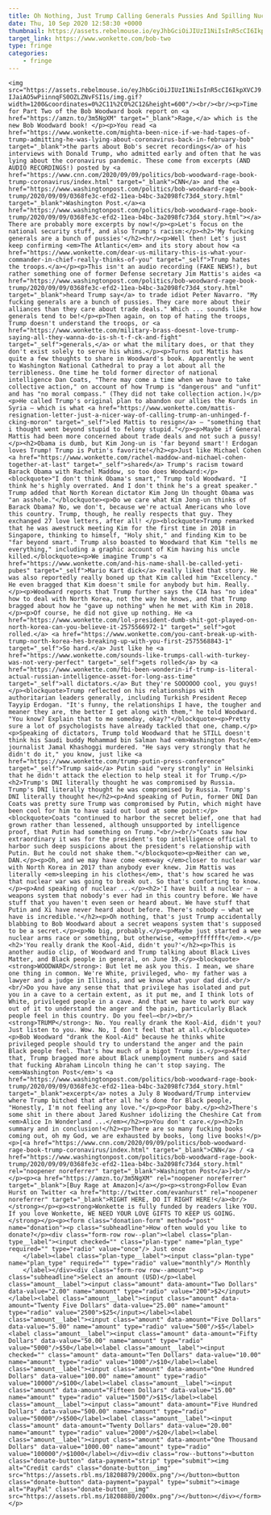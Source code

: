 ```yaml
---
title: Oh Nothing, Just Trump Calling Generals Pussies And Spilling Nuclear State Secrets
date: Thu, 10 Sep 2020 12:58:30 +0000
thumbnail: https://assets.rebelmouse.io/eyJhbGciOiJIUzI1NiIsInR5cCI6IkpXVCJ9.eyJpbWFnZSI6Imh0dHBzOi8vYXNzZXRzLnJibC5tcy8yMzg1ODA2MC9vcmlnaW4uZ2lmIiwiZXhwaXJlc19hdCI6MTYwMjQwNTU3OH0.KhUXknotRszXHN-IJaiAO5wPiinnqFS0OZLZNvFSI1s/img.gif?width=980
target_link: https://www.wonkette.com/bob-two
type: fringe
categories:
    - fringe
---
```

    <img src="https://assets.rebelmouse.io/eyJhbGciOiJIUzI1NiIsInR5cCI6IkpXVCJ9.eyJpbWFnZSI6Imh0dHBzOi8vYXNzZXRzLnJibC5tcy8yMzg1ODA2MC9vcmlnaW4uZ2lmIiwiZXhwaXJlc19hdCI6MTYwMjQwNTU3OH0.KhUXknotRszXHN-IJaiAO5wPiinnqFS0OZLZNvFSI1s/img.gif?width=1200&coordinates=0%2C11%2C0%2C12&height=600"/><br/><br/><p>Time for Part Two of the Bob Woodward book report on <a href="https://amzn.to/3m5NgXM" target="_blank">Rage,</a> which is the new Bob Woodward book! </p><p>You read <a href="https://www.wonkette.com/mighta-been-nice-if-we-had-tapes-of-trump-admitting-he-was-lying-about-coronavirus-back-in-february-bob" target="_blank">the parts about Bob's secret recordings</a> of his interviews with Donald Trump, who admitted early and often that he was lying about the coronavirus pandemic. These come from excerpts (AND AUDIO RECORDINGS!) posted by <a href="https://www.cnn.com/2020/09/09/politics/bob-woodward-rage-book-trump-coronavirus/index.html" target="_blank">CNN</a> and the <a href="https://www.washingtonpost.com/politics/bob-woodward-rage-book-trump/2020/09/09/0368fe3c-efd2-11ea-b4bc-3a2098fc73d4_story.html" target="_blank">Washington Post.</a><a href="https://www.washingtonpost.com/politics/bob-woodward-rage-book-trump/2020/09/09/0368fe3c-efd2-11ea-b4bc-3a2098fc73d4_story.html"></a> There are probably more excerpts by now!</p><p>Let's focus on the national security stuff, and also Trump's racism:</p><h2>'My fucking generals are a bunch of pussies'</h2><hr/><p>Well then! Let's just keep confirming <em>The Atlantic</em> and its story about how <a href="https://www.wonkette.com/dear-us-military-this-is-what-your-commander-in-chief-really-thinks-of-you" target="_self">Trump hates the troops.</a></p><p>This isn't an audio recording (FAKE NEWS!), but rather something one of former Defense secretary Jim Mattis's aides <a href="https://www.washingtonpost.com/politics/bob-woodward-rage-book-trump/2020/09/09/0368fe3c-efd2-11ea-b4bc-3a2098fc73d4_story.html" target="_blank">heard Trump say</a> to trade idiot Peter Navarro. "My fucking generals are a bunch of pussies. They care more about their alliances than they care about trade deals." Which ... sounds like how generals tend to be!</p><p>Then again, on top of hating the troops, Trump doesn't understand the troops, or <a href="https://www.wonkette.com/military-brass-doesnt-love-trump-saying-all-they-wanna-do-is-sh-t-f-ck-and-fight" target="_self">generals,</a> or what the military does, or that they don't exist solely to serve his whims.</p><p>Turns out Mattis has quite a few thoughts to share in Woodward's book. Apparently he went to Washington National Cathedral to pray a lot about all the terribleness. One time he told former director of national intelligence Dan Coats, "There may come a time when we have to take collective action," on account of how Trump is "dangerous" and "unfit" and has "no moral compass." (They did not take collection action.)</p><p>He called Trump's original plan to abandon our allies the Kurds in Syria — which is what <a href="https://www.wonkette.com/mattis-resignation-letter-just-a-nicer-way-of-calling-trump-an-unhinged-f-cking-moron" target="_self">led Mattis to resign</a> — "something that i thought went beyond stupid to felony stupid."</p><p>Maybe if General Mattis had been more concerned about trade deals and not such a pussy!</p><h2>Obama is dumb, but Kim Jong-un is 'far beyond smart'! Erdogan loves Trump! Trump is Putin's favorite!</h2><p>Just like Michael Cohen <a href="https://www.wonkette.com/rachel-maddow-and-michael-cohen-together-at-last" target="_self">shared</a> Trump's racism toward Barack Obama with Rachel Maddow, so too does Woodward:</p><blockquote>"I don't think Obama's smart," Trump told Woodward. "I think he's highly overrated. And I don't think he's a great speaker." Trump added that North Korean dictator Kim Jong Un thought Obama was "an asshole."</blockquote><p>Do we care what Kim Jong-un thinks of Barack Obama? No, we don't, because we're actual Americans who love this country. Trump, though, he really respects that guy. They exchanged 27 love letters, after all! </p><blockquote>Trump remarked that he was awestruck meeting Kim for the first time in 2018 in Singapore, thinking to himself, "Holy shit," and finding Kim to be "far beyond smart." Trump also boasted to Woodward that Kim "tells me everything," including a graphic account of Kim having his uncle killed.</blockquote><p>We imagine Trump's <a href="https://www.wonkette.com/and-his-name-shall-be-called-yeti-pubes" target="_self">Mario Kart dick</a> really liked that story. He was also reportedly really boned up that Kim called him "Excellency." He even bragged that Kim doesn't smile for anybody but him. Really.</p><p>Woodward reports that Trump further says the CIA has "no idea" how to deal with North Korea, not the way he knows, and that Trump bragged about how he "gave up nothing" when he met with Kim in 2018.</p><p>Of course, he did not give up nothing. He <a href="https://www.wonkette.com/lol-president-dumb-shit-got-played-on-north-korea-can-you-believe-it-2575566972-1" target="_self">got rolled.</a> <a href="https://www.wonkette.com/you-cant-break-up-with-trump-north-korea-hes-breaking-up-with-you-first-2575568843-1" target="_self">So hard.</a> Just like he <a href="https://www.wonkette.com/sounds-like-trumps-call-with-turkey-was-not-very-perfect" target="_self">gets rolled</a> by <a href="https://www.wonkette.com/fbi-been-wonderin-if-trump-is-literal-actual-russian-intelligence-asset-for-long-ass-time" target="_self">all dictators.</a> But they're SOOOOOO cool, you guys!</p><blockquote>Trump reflected on his relationships with authoritarian leaders generally, including Turkish President Recep Tayyip Erdogan. "It's funny, the relationships I have, the tougher and meaner they are, the better I get along with them," he told Woodward. "You know? Explain that to me someday, okay?"</blockquote><p>Pretty sure a lot of psychologists have already tackled that one, champ.</p><p>Speaking of dictators, Trump told Woodward that he STILL doesn't think his Saudi buddy Mohammad bin Salman had <em>Washington Post</em> journalist Jamal Khashoggi murdered. "He says very strongly that he didn't do it," you know, just like <a href="https://www.wonkette.com/trump-putin-press-conference" target="_self">Trump said</a> Putin said "very strongly" in Helsinki that he didn't attack the election to help steal it for Trump.</p><h2>Trump's DNI literally thought he was compromised by Russia. Trump's DNI literally thought he was compromised by Russia. Trump's DNI literally thought he</h2><p>And speaking of Putin, former DNI Dan Coats was pretty sure Trump was compromised by Putin, which might have been cool for him to have said out loud at some point:</p><blockquote>Coats "continued to harbor the secret belief, one that had grown rather than lessened, although unsupported by intelligence proof, that Putin had something on Trump."<br/><br/>"Coats saw how extraordinary it was for the president's top intelligence official to harbor such deep suspicions about the president's relationship with Putin. But he could not shake them."</blockquote><p>Neither can we, DAN.</p><p>Oh, and we may have come <em>way </em>closer to nuclear war with North Korea in 2017 than anybody ever knew. Jim Mattis was literally <em>sleeping in his clothes</em>, that's how scared he was that nuclear war was going to break out. So that's comforting to know.</p><p>And speaking of nuclear ...</p><h2>'I have built a nuclear — a weapons system that nobody's ever had in this country before. We have stuff that you haven't even seen or heard about. We have stuff that Putin and Xi have never heard about before. There's nobody — what we have is incredible.'</h2><p>Oh nothing, that's just Trump accidentally blabbing to Bob Woodward about a secret weapons system that's supposed to be a secret.</p><p>No big, probably.</p><p>Maybe just started a wee nuclear arms race or something, but otherwise, <em>pffffffft</em>.</p><h2>'You really drank the Kool-Aid, didn't you?'</h2><p>This is another audio clip, of Woodward and Trump talking about Black Lives Matter, and Black people in general, on June 19.</p><blockquote><strong>WOODWARD</strong>: But let me ask you this. I mean, we share one thing in common. We're White, privileged, who- my father was a lawyer and a judge in Illinois, and we know what your dad did.<br/><br/>Do you have any sense that that privilege has isolated and put you in a cave to a certain extent, as it put me, and I think lots of White, privileged people in a cave. And that we have to work our way out of it to understand the anger and the pain, particularly Black people feel in this country. Do you feel–<br/><br/><strong>TRUMP</strong>: No. You really drank the Kool-Aid, didn't you? Just listen to you. Wow. No, I don't feel that at all.</blockquote><p>Bob Woodward "drank the Kool-Aid" because he thinks white privileged people should try to understand the anger and the pain Black people feel. That's how much of a bigot Trump is.</p><p>After that, Trump bragged more about Black unemployment numbers and said that fucking Abraham Lincoln thing he can't stop saying. The <em>Washington Post</em>'s <a href="https://www.washingtonpost.com/politics/bob-woodward-rage-book-trump/2020/09/09/0368fe3c-efd2-11ea-b4bc-3a2098fc73d4_story.html" target="_blank">excerpt</a> notes a July 8 Woodward/Trump interview where Trump bitched that after all he's done for Black people, "Honestly, I'm not feeling any love."</p><p>Poor baby.</p><h2>There's some shit in there about Jared Kushner idolizing the Cheshire Cat from <em>Alice In Wonderland ...</em></h2><p>You don't care.</p><h2>In summary and in conclusion!</h2><p>There are so many fucking books coming out, oh my God, we are exhausted by books, long live books!</p><p>[<a href="https://www.cnn.com/2020/09/09/politics/bob-woodward-rage-book-trump-coronavirus/index.html" target="_blank">CNN</a> / <a href="https://www.washingtonpost.com/politics/bob-woodward-rage-book-trump/2020/09/09/0368fe3c-efd2-11ea-b4bc-3a2098fc73d4_story.html" rel="noopener noreferrer" target="_blank">Washington Post</a>]<br/></p><p><a href="https://amzn.to/3m5NgXM" rel="noopener noreferrer" target="_blank">[Buy Rage at Amazon]</a></p><p><strong>Follow Evan Hurst on Twitter <a href="http://twitter.com/evanhurst" rel="noopener noreferrer" target="_blank">RIGHT HERE, DO IT RIGHT HERE!</a><br/></strong></p><p><strong>Wonkette is fully funded by readers like YOU. If you love Wonkette, WE NEED YOUR LOVE GIFTS TO KEEP US GOING.</strong></p><p><form class="donation-form" method="post" name="donation"><p class="subheadline">How often would you like to donate?</p><div class="form-row row--plan"><label class="plan-type__label"><input checked="" class="plan-type" name="plan_type" required="" type="radio" value="once"/> Just once
        </label><label class="plan-type__label"><input class="plan-type" name="plan_type" required="" type="radio" value="monthly"/> Monthly
        </label></div><div class="form-row row--amount"><p class="subheadline">Select an amount (USD)</p><label class="amount__label"><input class="amount" data-amount="Two Dollars" data-value="2.00" name="amount" type="radio" value="200">$2</input></label><label class="amount__label"><input class="amount" data-amount="Twenty Five Dollars" data-value="25.00" name="amount" type="radio" value="2500">$25</input></label><label class="amount__label"><input class="amount" data-amount="Five Dollars" data-value="5.00" name="amount" type="radio" value="500"/>$5</label><label class="amount__label"><input class="amount" data-amount="Fifty Dollars" data-value="50.00" name="amount" type="radio" value="5000"/>$50</label><label class="amount__label"><input checked="" class="amount" data-amount="Ten Dollars" data-value="10.00" name="amount" type="radio" value="1000"/>$10</label><label class="amount__label"><input class="amount" data-amount="One Hundred Dollars" data-value="100.00" name="amount" type="radio" value="10000"/>$100</label><label class="amount__label"><input class="amount" data-amount="Fifteen Dollars" data-value="15.00" name="amount" type="radio" value="1500"/>$15</label><label class="amount__label"><input class="amount" data-amount="Five Hundred Dollars" data-value="500.00" name="amount" type="radio" value="50000"/>$500</label><label class="amount__label"><input class="amount" data-amount="Twenty Dollars" data-value="20.00" name="amount" type="radio" value="2000"/>$20</label><label class="amount__label"><input class="amount" data-amount="One Thousand Dollars" data-value="1000.00" name="amount" type="radio" value="100000"/>$1000</label></div><div class="row--buttons"><button class="donate-button" data-payment="strip" type="submit"><img alt="Credit cards" class="donate-button__img" src="https://assets.rbl.ms/18208879/2000x.png"/></button><button class="donate-button" data-payment="paypal" type="submit"><image alt="PayPal" class="donate-button__img" src="https://assets.rbl.ms/18208880/2000x.png"/></button></div></form></p> 